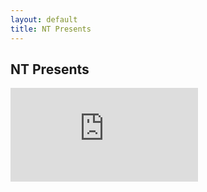 ```yaml
---
layout: default
title: NT Presents
---
```


NT Presents
---------

<iframe class="showcase-frame" src="http://player.vimeo.com/video/70820493?title=0&amp;byline=0&amp;portrait=0&amp;color=939b9e&amp;autoplay=1&amp;loop=1&amp;api=1" frameborder="0" webkitAllowFullScreen mozallowfullscreen allowFullScreen></iframe>

<div id="showcase-cover" class="showcase-cover">
	<div class="NT"></div>
</div>
<div id="logo"></div>


<script type="text/javascript">

require([
	'dojo/dom',
	'dojo/dom-class',
	'dojo/_base/fx',
	'dojo/domReady!'
], function(dom, domClass, fx){

	var cover = dom.byId('showcase-cover');

	fx.fadeOut({
		node: cover,
		duration: 5000,
		delay: 3000,
		onEnd: function() {
			domClass.add(dom.byId('logo'), 'logo')
		}
	}).play();

});

</script>